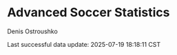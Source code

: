 # Advanced Soccer Statistics
Denis Ostroushko

<!-- gfm -->

Last successful data update: 2025-07-19 18:18:11 CST
